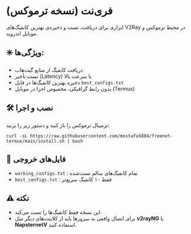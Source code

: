 # فری‌نت (نسخه ترموکس)

ابزاری برای دریافت، تست و ذخیره‌ی بهترین کانفیگ‌های V2Ray در محیط ترموکس و موبایل اندروید.

## ✳️ ویژگی‌ها:
- دریافت کانفیگ از منابع گیت‌هاب
- تست تأخیر (Latency) با سرعت بالا
- ذخیره بهترین کانفیگ‌ها در فایل `best_configs.txt`
- بدون رابط گرافیکی، مخصوص اجرا در موبایل (Termux)

## 🛠 نصب و اجرا

ترمینال ترموکس را باز کنید و دستور زیر را بزنید:

```
curl -sL https://raw.githubusercontent.com/mostafa5804/freenet-termux/main/install.sh | bash
```

## 📁 فایل‌های خروجی

- `working_configs.txt` : تمام کانفیگ‌های سالم تست‌شده
- `best_configs.txt` : فقط ۱۰ کانفیگ سریع‌تر

## ⚠️ نکته

- این نسخه فقط کانفیگ‌ها را تست می‌کند.
- برای اتصال واقعی به سرورها باید از کلاینت‌های دیگر مثل **v2rayNG** یا **NapsternetV** استفاده کنید.
